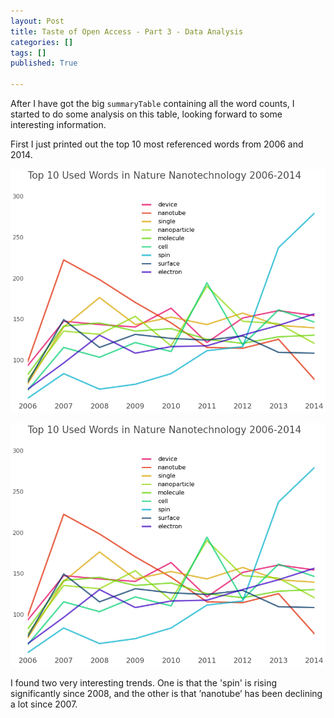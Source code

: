 ```yaml
---
layout: Post
title: Taste of Open Access - Part 3 - Data Analysis
categories: []
tags: []
published: True

---
```


After I have got the big `summaryTable` containing all the word counts, I started to do some analysis on this table, looking forward to some interesting information.

First I just printed out the top 10 most referenced words from 2006 and 2014.

![image1](/assets/images/top10WordTrendNatureNano2006-14.png)

![image2](/assets/images/top10WordTrendNatureNano2006-14.png)

I found two very interesting trends. One is that the 'spin' is rising significantly since 2008, and the other is that ’nanotube’ has been declining a lot since 2007.  
